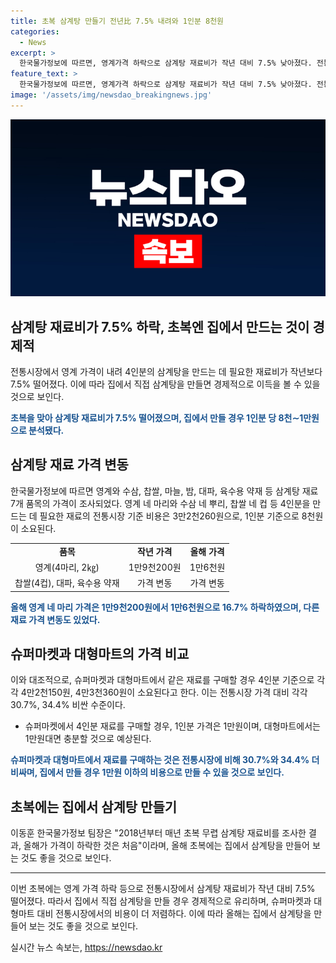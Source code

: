 ```yaml
---
title: 초복 삼계탕 만들기 전년比 7.5% 내려와 1인분 8천원
categories:
  - News
excerpt: >
  한국물가정보에 따르면, 영계가격 하락으로 삼계탕 재료비가 작년 대비 7.5% 낮아졌다. 전통시장에서 영계, 수삼, 찹쌀 등 4인분 재료를 구입하면 1인분에 8천원, 슈퍼마켓·대형마트에서는 1만원대에 만들 수 있다. 전통시장은 비용이 30.7~34.4% 저렴하며, 이번이 처음인 가격 하락이었다. 축산유통정보에 따르면, 닭고기 마리당 2천813원으로 작년 대비 19.4% 하락했다. 중부지방 호우로 인한 폐사에도 불구하고 공급이 늘어나며 안정세를 보이고 있다.
feature_text: >
  한국물가정보에 따르면, 영계가격 하락으로 삼계탕 재료비가 작년 대비 7.5% 낮아졌다. 전통시장에서 영계, 수삼, 찹쌀 등 4인분 재료를 구입하면 1인분에 8천원, 슈퍼마켓·대형마트에서는 1만원대에 만들 수 있다. 전통시장은 비용이 30.7~34.4% 저렴하며, 이번이 처음인 가격 하락이었다. 축산유통정보에 따르면, 닭고기 마리당 2천813원으로 작년 대비 19.4% 하락했다. 중부지방 호우로 인한 폐사에도 불구하고 공급이 늘어나며 안정세를 보이고 있다.
image: '/assets/img/newsdao_breakingnews.jpg'
---
```


<p><img src="/assets/img/newsdao_breakingnews.jpg" alt="pcversion 속보" /></p>

<h2 data-ke-size="size26">삼계탕 재료비가 7.5% 하락, 초복엔 집에서 만드는 것이 경제적</h2>

<p>전통시장에서 영계 가격이 내려 4인분의 삼계탕을 만드는 데 필요한 재료비가 작년보다 7.5% 떨어졌다. 이에 따라 집에서 직접 삼계탕을 만들면 경제적으로 이득을 볼 수 있을 것으로 보인다. </p>

<p data-ke-size="size16"><b><span style="color: #1a5490;">초복을 맞아 삼계탕 재료비가 7.5% 떨어졌으며, 집에서 만들 경우 1인분 당 8천∼1만원으로 분석됐다.</span></b></p>

<h2 data-ke-size="size26">삼계탕 재료 가격 변동</h2>

<p>한국물가정보에 따르면 영계와 수삼, 찹쌀, 마늘, 밤, 대파, 육수용 약재 등 삼계탕 재료 7개 품목의 가격이 조사되었다. 영계 네 마리와 수삼 네 뿌리, 찹쌀 네 컵 등 4인분을 만드는 데 필요한 재료의 전통시장 기준 비용은 3만2천260원으로, 1인분 기준으로 8천원이 소요된다. </p>

<table>
    <tr>
        <td style="text-align: center; height: 17px;"><b>품목</b></td>
        <td style="text-align: center; height: 17px;"><b>작년 가격</b></td>
        <td style="text-align: center; height: 17px;"><b>올해 가격</b></td>
    </tr>
    <tr>
        <td style="text-align: center; height: 17px;">영계(4마리, 2㎏)</td>
        <td style="text-align: center; height: 17px;">1만9천200원</td>
        <td style="text-align: center; height: 17px;">1만6천원</td>
    </tr>
    <tr>
        <td style="text-align: center; height: 17px;">찹쌀(4컵), 대파, 육수용 약재</td>
        <td style="text-align: center; height: 17px;">가격 변동</td>
        <td style="text-align: center; height: 17px;">가격 변동</td>
    </tr>
</table>

<p data-ke-size="size16"><b><span style="color: #1a5490;">올해 영계 네 마리 가격은 1만9천200원에서 1만6천원으로 16.7% 하락하였으며, 다른 재료 가격 변동도 있었다.</span></b></p>

<h2 data-ke-size="size26">슈퍼마켓과 대형마트의 가격 비교</h2>

<p>이와 대조적으로, 슈퍼마켓과 대형마트에서 같은 재료를 구매할 경우 4인분 기준으로 각각 4만2천150원, 4만3천360원이 소요된다고 한다. 이는 전통시장 가격 대비 각각 30.7%, 34.4% 비싼 수준이다. </p>

<ul>
    <li>슈퍼마켓에서 4인분 재료를 구매할 경우, 1인분 가격은 1만원이며, 대형마트에서는 1만원대면 충분할 것으로 예상된다.</li>
</ul>

<p data-ke-size="size16"><b><span style="color: #1a5490;">슈퍼마켓과 대형마트에서 재료를 구매하는 것은 전통시장에 비해 30.7%와 34.4% 더 비싸며, 집에서 만들 경우 1만원 이하의 비용으로 만들 수 있을 것으로 보인다.</span></b></p>

<h2 data-ke-size="size26">초복에는 집에서 삼계탕 만들기</h2>

<p>이동훈 한국물가정보 팀장은 "2018년부터 매년 초복 무렵 삼계탕 재료비를 조사한 결과, 올해가 가격이 하락한 것은 처음"이라며, 올해 초복에는 집에서 삼계탕을 만들어 보는 것도 좋을 것으로 보인다.</p>

<hr>

<p>이번 초복에는 영계 가격 하락 등으로 전통시장에서 삼계탕 재료비가 작년 대비 7.5% 떨어졌다. 따라서 집에서 직접 삼계탕을 만들 경우 경제적으로 유리하며, 슈퍼마켓과 대형마트 대비 전통시장에서의 비용이 더 저렴하다. 이에 따라 올해는 집에서 삼계탕을 만들어 보는 것도 좋을 것으로 보인다.</p>
실시간 뉴스 속보는, <a href="https://newsdao.kr" rel="dofollow">https://newsdao.kr</a>


